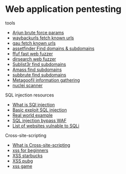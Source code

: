 # Web application pentesting 

tools 
<ul>
<li><a href="https://github.com/s0md3v/Arjuns">Arjun brute force params</a></li>
<li><a href="https://github.com/tomnomnom/waybackurls">waybackurls fetch known urls</a></li>
<li><a href="https://github.com/lc/gau">gau fetch known urls</a></li>
<li><a href="https://github.com/tomnomnom/assetfinder">assetfinder Find domains & subdomains</a></li>
<li><a href="https://github.com/ffuf/ffuf">ffuf fast web fuzzer</a></li>
<li><a href="https://github.com/maurosoria/dirsearch">dirsearch web fuzzer</a></li>
<li><a href="https://github.com/aboul3la/Sublist3r">Sublist3r find subdomains</a></li>
<li><a href="https://github.com/aboul3la/Amass">Amass find subdomains</a></li>
<li><a href="https://github.com/TheRook/subbrute">subbrute find subdomains</a></li>
<li><a href="https://tools.kali.org/information-gathering/metagoofil">Metagoofil information gathering </a></li>
<li><a href="https://github.com/projectdiscovery/nuclei.git">nuclei scanner</a></li>


</ul>

SQL injection resources 
<ul>
<li><a href="https://portswigger.net/web-security/sql-injection">What is SQl injection</a></li>
<li><a href="https://medium.com/purple-team/exploiting-sql-injection-vulnerabilities-76df9b85dd7">Basic exploit SQL injection </a></li>
<li><a href="https://medium.com/@jonathanbouman/blind-sql-injection-at-fasteditor-hema-com-6ac140c0d1a3">Real world example</a></li>
<li><a href="https://incogbyte.github.io/hacking/2020/12/12/sqli-bypass-techs.html">SQL injection bypass WAF</a></li>
<li><a href="http://vulnweb.com/">List of websites vulnable to SQLi</a></li>


</ul>

Cross-site-scripting
<ul>
<li><a href="https://portswigger.net/web-security/cross-site-scripting">What is Cross-site-scripting</a></li>
<li><a href="https://medium.com/swlh/xss-for-beginners-6752b1b1487d">xss for beginners</a></li>
<li><a href="https://hackerone.com/reports/881115">XSS starbucks </a></li>
<li><a href="https://hackerone.com/reports/751870">XSS pubg</a></li>
<li><a href="http://www.xssgame.com/">xss game</a></li>


</ul>